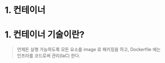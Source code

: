 # 1. 컨테이너
# 1. 컨테이너 기술이란?
> 언제든 실행 가능하도록 모든 요소를 image 로 패키징을 하고, Dockerfile 에는 인프라를 코드로써 관리(IaC) 한다.
